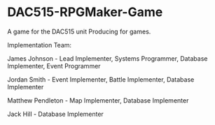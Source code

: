 # DAC515-RPGMaker-Game
A game for the DAC515 unit Producing for games.

Implementation Team:

James Johnson - Lead Implementer, Systems Programmer, Database Implementer, Event Programmer

Jordan Smith - Event Implementer, Battle Implementer, Database Implementer

Matthew Pendleton - Map Implementer, Database Implementer

Jack Hill - Database Implementer

